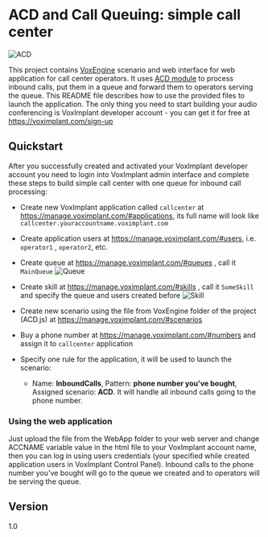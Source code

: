 ACD and Call Queuing: simple call center
=========

![ACD](http://hsto.org/files/34b/626/77c/34b62677c7834f6aab08d55f9f30fbe2.png "ACD & Call Queues")

This project contains [VoxEngine] scenario and web interface for web application for call center operators. It uses [ACD module] to process inbound calls, put them in a queue and forward them to operators serving the queue. This README file describes how to use the provided files to launch the application. The only thing you need to start building your audio conferencing is VoxImplant developer account - you can get it for free at https://voximplant.com/sign-up

Quickstart
----
After you successfully created and activated your VoxImplant developer account you need to login into VoxImplant admin interface and complete these steps to build simple call center with one queue for inbound call processing:
- Create new VoxImplant application called `callcenter` at https://manage.voximplant.com/#applications, its full name will look like `callcenter.youraccountname.voximplant.com`
- Create application users at https://manage.voximplant.com/#users, i.e. `operator1` , `operator2`, etc.
- Create queue at https://manage.voximplant.com/#queues , call it `MainQueue`
![Queue](https://wpcdn.voximplant.com/wp-content/uploads/2014/11/NewQueue-1024x561.png "Queue")
- Create skill at https://manage.voximplant.com/#skills , call it `SomeSkill` and specify the queue and users created before
![Skill](https://wpcdn.voximplant.com/wp-content/uploads/2014/11/Skill-1024x504.png "Skill")
- Create new scenario using the file from VoxEngine folder of the project (ACD.js) at https://manage.voximplant.com/#scenarios
- Buy a phone number at https://manage.voximplant.com/#numbers and assign it to `callcenter` application
- Specify one rule for the application, it will be used to launch the scenario:

    - Name: **InboundCalls**, Pattern: **phone number you've bought**, Assigned scenario: **ACD**. It will handle all inbound calls going to the phone number. 

    
### Using the web application
Just upload the file from the WebApp folder to your web server and change ACCNAME variable value in the html file to your VoxImplant account name, then you can log in using users credentials (your specified while created application users in VoxImplant Control Panel). Inbound calls to the phone number you've bought will go to the queue we created and to operators will be serving the queue.

Version
----
1.0

[VoxImplant]:http://voximplant.com
[VoxEngine]:http://voximplant.com/help/faq/what-is-voxengine/
[ACD module]:http://voximplant.com/docs/references/appengine/Module_ACD.html